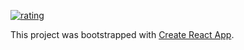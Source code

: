 [![rating](https://raw.githubusercontent.com/samsisle/menagerie/master/skilled/rating/src/lib/rating.png)](https://rating.samsisle.now.sh/)

This project was bootstrapped with [Create React App](https://github.com/facebook/create-react-app).
